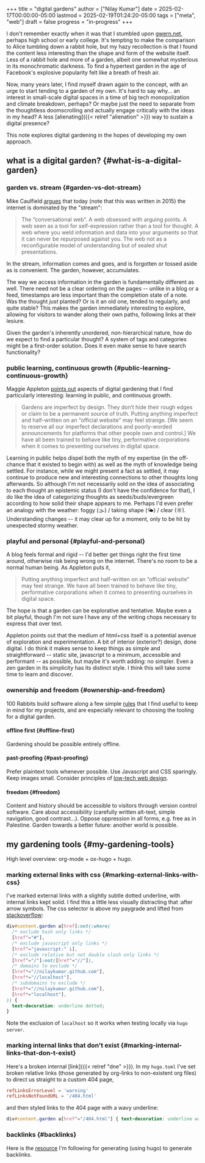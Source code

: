 +++
title = "digital gardens"
author = ["Nilay Kumar"]
date = 2025-02-17T00:00:00-05:00
lastmod = 2025-02-19T01:24:20-05:00
tags = ["meta", "web"]
draft = false
progress = "in-progress"
+++

I don't remember exactly when it was that I stumbled upon [gwern.net](https://gwern.net/), perhaps
high school or early college. It's tempting to make the comparison to Alice
tumbling down a rabbit hole, but my hazy recollection is that I found the
content less interesting than the shape and form of the website itself. Less of
a rabbit hole and more of a garden, albeit one somewhat mysterious in its
monochromatic darkness. To find a hypertext garden in the age of Facebook's
explosive popularity felt like a breath of fresh air.

Now, many years later, I find myself drawn again to the concept, with an urge to
start tending to a garden of my own. It's hard to say why... an interest in
small-scale digital spaces in a time of big tech monopolization and climate
breakdown, perhaps? Or maybe just the need to separate from the thoughtless
doomscrolling and actually engage critically with the ideas in my head? A less
[alienating]({{< relref "alienation" >}}) way to sustain a digital presence?

This note explores digital gardening in the hopes of developing my own approach.


## what is a digital garden? {#what-is-a-digital-garden}


### garden vs. stream {#garden-vs-dot-stream}

Mike Caulfield [argues](https://hapgood.us/2015/10/17/the-garden-and-the-stream-a-technopastoral/) that today (note that this was written in 2015) the
internet is dominated by the "stream":

> The “conversational web”. A web obsessed with arguing points. A web seen as a
> tool for self-expression rather than a tool for thought. A web where you weld
> information and data into your arguments so that it can never be repurposed
> against you. The web not as a reconfigurable model of understanding but of
> sealed shut presentations.

In the stream, information comes and goes, and is forgotten or tossed aside as
is convenient. The garden, however, accumulates.

The way we access information in the garden is fundamentally different as well.
There need not be a clear ordering on the pages -- unlike in a blog or a feed,
timestamps are less important than the completion state of a note. Was the
thought _just_ planted? Or is it an old one, tended to regularly, and quite
stable? This makes the garden immediately interesting to explore, allowing
for visitors to wander along their own paths, following links at their lesiure.

Given the garden's inherently unordered, non-hierarchical nature, how do we
expect to find a particular thought? A system of tags and categories might be a
first-order solution. Does it even make sense to have search functionality?


### public learning, continuous growth {#public-learning-continuous-growth}

Maggie Appleton [points out](https://maggieappleton.com/garden-history) aspects of digital gardening that I find particularly
interesting: learning in public, and continuous growth.

> Gardens are imperfect by design. They don’t hide their rough edges or claim to
> be a permanent source of truth. Putting anything imperfect and half-written on
> an “official website” may feel strange. [We seem to reserve all our imperfect
> declarations and poorly-worded announcements for platforms that other people own
> and control.] We have all been trained to behave like tiny, performative
> corporations when it comes to presenting ourselves in digital space.

Learning in public helps dispel both the myth of my expertise (in the off-chance
that it existed to begin with) as well as the myth of knowledge being settled.
For instance, while we might present a fact as settled, it may continue to
produce new and interesting connections to other thoughts long afterwards. So
although I'm not necessarily sold on the idea of associating to each thought an
epistemic status (I don't have the confidence for that), I do like the idea of
categorizing thoughts as seeds/buds/evergreen according to how solid their shape
appears to me. Perhaps I'd even prefer an analogy with the weather: foggy (🌫) /
taking shape (🌤) / clear (☼). Understanding changes -- it may clear up for a
moment, only to be hit by unexpected stormy weather.


### playful and personal {#playful-and-personal}

A blog feels formal and rigid -- I'd better get things right the first time
around, otherwise risk being wrong on the internet. There's no room to be a
normal human being. As Appleton puts it,

> Putting anything imperfect and half-written on an “official website” may feel
> strange. We have all been trained to behave like tiny, performative corporations
> when it comes to presenting ourselves in digital space.

The hope is that a garden can be explorative and tentative. Maybe even a bit
playful, though I'm not sure I have any of the writing chops necessary to
express that over text.

Appleton points out that the medium of html+css itself is a potential avenue of
exploration and experimentation. A bit of interior (exterior?) design, done
digital. I do think it makes sense to keep things as simple and straightforward
-- static site, javascript to a minimum, accessible and performant -- as
possible, but maybe it's worth adding: no simpler. Even a zen garden in its
simplicity has its distinct style. I think this will take some time to learn and
discover.


### ownership and freedom {#ownership-and-freedom}

100 Rabbits build software along a few simple [rules](https://100r.co/site/philosophy.html) that I find useful to keep
in mind for my projects, and are especially relevant to choosing the tooling for
a digital garden.


#### offline first {#offline-first}

Gardening should be possible entirely offline.


#### past-proofing {#past-proofing}

Prefer plaintext tools whenever possible. Use Javascript and CSS sparingly. Keep
images small. Consider principles of [low-tech web design](https://solar.lowtechmagazine.com/about/the-solar-website/).


#### freedom {#freedom}

Content and history should be accessible to visitors through version control
software. Care about accessibility (carefully written alt-text, simple
navigation, good contrast...). Oppose oppression in all forms, e.g. free as in
Palestine. Garden towards a better future: another world is possible.


## my gardening tools {#my-gardening-tools}

High level overview: org-mode + ox-hugo + hugo.


### marking external links with css {#marking-external-links-with-css}

I've marked external links with a slightly subtle dotted underline, with
internal links kept solid. I find this a little less visually distracting that
:after arrow symbols. The css selector is above my paygrade and lifted from
[stackoverflow](https://stackoverflow.com/questions/5379752/css-style-external-links):

```css
div#content.garden a[href]:not(:where(
  /* exclude hash only links */
  [href^="#"],
  /* exclude javascript only links */
  [href^="javascript:" i],
  /* exclude relative but not double slash only links */
  [href^="/"]:not([href^="//"]),
  /* domains to exclude */
  [href*="//nilaykumar.github.com"],
  [href*="//localhost"],
  /* subdomains to exclude */
  [href*="//nilaykumar.github.com"],
  [href*="localhost"],
)) {
  text-decoration: underline dotted;
}
```

Note the exclusion of `localhost` so it works when testing locally via `hugo
server`.


### marking internal links that don't exist {#marking-internal-links-that-don-t-exist}

Here's a broken internal [link]({{< relref "dne" >}}). In my `hugo.toml` I've set broken relative links
(those generated by org-links to non-existent org files) to direct us straight
to a custom 404 page,

```toml
refLinksErrorLevel = 'warning'
refLinksNotFoundURL = '/404.html'
```

and then styled links to the 404 page with a wavy underline:

```css
div#content.garden a[href^="/404.html"] { text-decoration: underline wavy; }
```


### backlinks {#backlinks}

Here is the [resource](https://seds.nl/notes/export_org_roam_backlinks_with_gohugo/) I'm following for generating (using hugo) to generate
backlinks.
